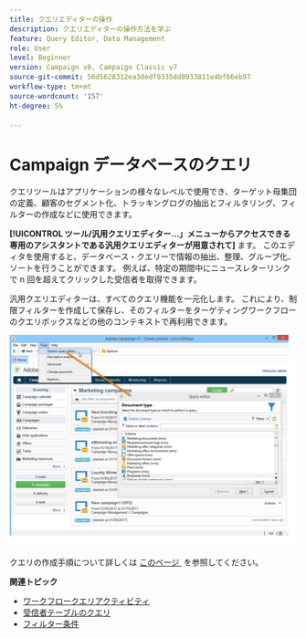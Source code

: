 ```yaml
---
title: クエリエディターの操作
description: クエリエディターの操作方法を学ぶ
feature: Query Editor, Data Management
role: User
level: Beginner
version: Campaign v8, Campaign Classic v7
source-git-commit: 56d5628312ea3dedf9335dd0933811e4bf66eb97
workflow-type: tm+mt
source-wordcount: '157'
ht-degree: 5%

---
```


# Campaign データベースのクエリ

クエリツールはアプリケーションの様々なレベルで使用でき、ターゲット母集団の定義、顧客のセグメント化、トラッキングログの抽出とフィルタリング、フィルターの作成などに使用できます。

**[!UICONTROL ツール/汎用クエリエディター…」メニューからアクセスできる専用のアシスタントである汎用クエリエディターが用意されて]** ます。 このエディタを使用すると、データベース・クエリーで情報の抽出、整理、グループ化、ソートを行うことができます。 例えば、特定の期間中にニュースレターリンクで n 回を超えてクリックした受信者を取得できます。

汎用クエリエディターは、すべてのクエリ機能を一元化します。 これにより、制限フィルターを作成して保存し、そのフィルターをターゲティングワークフローのクエリボックスなどの他のコンテキストで再利用できます。

![&#x200B; クエリエディターにアクセスしてテーブルを選択する &#x200B;](assets/query_editor_nveau_21.png)


クエリの作成手順について詳しくは [&#x200B; このページ &#x200B;](design-queries.md) を参照してください。

<!--
Contexts to use the query editor iin Campaign are listed below:

|Usage|Example|
|  ---  |  ---  |
|**Define a Query activity in a workflow**: Define the criteria to query Campaign database in a workflow. [Learn how to configure the Query activity](../../automation/workflow/query.md)|![Image showing how to configure a query activity in a workflow](../../automation/workflow/assets/query-activity.png){width="200" align="center" zoomable="yes"}|
|**Define audiences**: Specify the population you want to target in your messages, and effortlessly create new audiences tailored to your needs. [Learn how to build audiences](../start/create-message.md#define-the-target-audience)|![Image showing how to access the audience creation interface](../send/sms/assets/audience_to.png){width="200" align="center" zoomable="yes"}|
|**Define audiences**: Specify the population you want to target in your messages or workflows, and effortlessly create new audiences tailored to your needs. [Learn how to build audiences](../audiences/create-audiences.md)|![Image showing how to access the audience creation interface](../audiences/assets/targeting-wf-age-filter.png){width="200" align="center" zoomable="yes"}|
|**Customize workflow activities**: Apply rules within workflow activities, such as **Split** and **Reconciliation**, to align with your specific requirements. [Learn more about workflow activities](../../automation/workflow/activities.md)|![Image showing how to access workflow customization options](assets/access-workflow.png){width="200" align="center" zoomable="yes"}|
|**Predefined filters**: Create predefined filters that serve as shortcuts during various filtering operations, whether you're working with data lists or forming the audience for a delivery. [Learn how to work with predefined filters](../get-started/predefined-filters.md)|![Image showing how to access predefined filters](assets/access-predefined-filter.png){width="200" align="center" zoomable="yes"}|
|**Filter reports data**: Add rules to filter the data displayed in reports. [Learn how to work with reports](../reporting/gs-reports.md)|![Image showing how to filter data in reports](assets/access-reports.png){width="200" align="center" zoomable="yes"}|
|**Customize lists**: Create custom rules to filter the data displayed in lists such as recipients or deliveries lists. [Learn how to filter lists](../get-started/list-filters.md#list-built-in-filters)|![Image showing how to customize list filters](assets/access-lists.png){width="200" align="center" zoomable="yes"}|
|**Build conditional content**: Make email content dynamic by creating conditions that define which content should be displayed to different recipients, ensuring personalized and relevant messaging. [Learn how to build conditional content](../personalization/conditions.md)|![Image showing how to create conditional content](assets/conditional-content.png){width="200" align="center" zoomable="yes"}|
-->

**関連トピック**

* [ワークフロークエリアクティビティ](../../automation/workflow/query.md)
* [受信者テーブルのクエリ](../../automation/workflow/querying-recipient-table.md)
* [フィルター条件](filter-conditions.md)